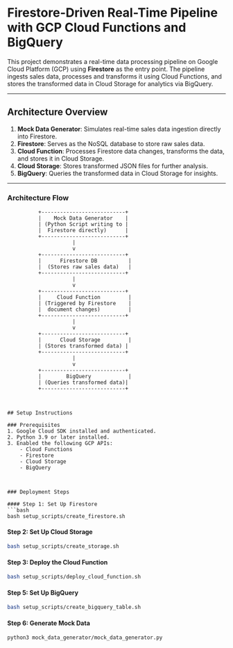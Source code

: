 # Firestore-Driven Real-Time Pipeline with GCP Cloud Functions and BigQuery

This project demonstrates a real-time data processing pipeline on Google Cloud Platform (GCP) using **Firestore** as the entry point. The pipeline ingests sales data, processes and transforms it using Cloud Functions, and stores the transformed data in Cloud Storage for analytics via BigQuery.

---

## **Architecture Overview**

1. **Mock Data Generator**: Simulates real-time sales data ingestion directly into Firestore.
2. **Firestore**: Serves as the NoSQL database to store raw sales data.
3. **Cloud Function**: Processes Firestore data changes, transforms the data, and stores it in Cloud Storage.
4. **Cloud Storage**: Stores transformed JSON files for further analysis.
5. **BigQuery**: Queries the transformed data in Cloud Storage for insights.

---

### **Architecture Flow**

```plaintext
          +---------------------------+
          |    Mock Data Generator    |
          | (Python Script writing to |
          |  Firestore directly)      |
          +---------------------------+
                     |
                     v
          +---------------------------+
          |      Firestore DB          |
          |  (Stores raw sales data)   |
          +---------------------------+
                     |
                     v
          +---------------------------+
          |     Cloud Function         |
          | (Triggered by Firestore    |
          |  document changes)         |
          +---------------------------+
                     |
                     v
          +---------------------------+
          |      Cloud Storage         |
          | (Stores transformed data) |
          +---------------------------+
                     |
                     v
          +---------------------------+
          |        BigQuery            |
          | (Queries transformed data)|
          +---------------------------+



## Setup Instructions

### Prerequisites
1. Google Cloud SDK installed and authenticated.
2. Python 3.9 or later installed.
3. Enabled the following GCP APIs:
    - Cloud Functions
    - Firestore
    - Cloud Storage
    - BigQuery



### Deployment Steps

#### Step 1: Set Up Firestore
```bash
bash setup_scripts/create_firestore.sh
```


#### Step 2: Set Up Cloud Storage
```bash
bash setup_scripts/create_storage.sh
```

#### Step 3: Deploy the Cloud Function
```bash
bash setup_scripts/deploy_cloud_function.sh
```

#### Step 5: Set Up BigQuery
```bash
bash setup_scripts/create_bigquery_table.sh
```

#### Step 6: Generate Mock Data
```bash
python3 mock_data_generator/mock_data_generator.py
```
